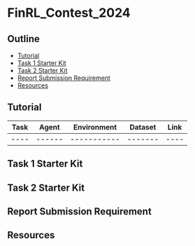 # FinRL_Contest_2024

## Outline
  - [Tutorial](#tutorial)
  - [Task 1 Starter Kit](#task-1-starter-kit)
  - [Task 2 Starter Kit](#task-2-starter-kit)
  - [Report Submission Requirement](#report-submission-requirement)
  - [Resources](#resources)

## Tutorial
| Task | Agent | Environment | Dataset | Link |
| ---- |------ | ----------- | ------- | ---- |
| ---- |------ | ----------- | ------- | ---- |

## Task 1 Starter Kit

## Task 2 Starter Kit

## Report Submission Requirement

## Resources



